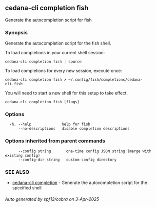 ## cedana-cli completion fish

Generate the autocompletion script for fish

### Synopsis

Generate the autocompletion script for the fish shell.

To load completions in your current shell session:

	cedana-cli completion fish | source

To load completions for every new session, execute once:

	cedana-cli completion fish > ~/.config/fish/completions/cedana-cli.fish

You will need to start a new shell for this setup to take effect.


```
cedana-cli completion fish [flags]
```

### Options

```
  -h, --help              help for fish
      --no-descriptions   disable completion descriptions
```

### Options inherited from parent commands

```
      --config string       one-time config JSON string (merge with existing config)
      --config-dir string   custom config directory
```

### SEE ALSO

* [cedana-cli completion](cedana-cli_completion.md)	 - Generate the autocompletion script for the specified shell

###### Auto generated by spf13/cobra on 3-Apr-2025
